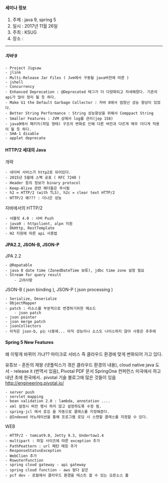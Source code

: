 #### 세미나 정보
1. 주제 : java 9, spring 5
2. 일시 : 2017년 11월 26일
3. 주최 : KSUG
4. 장소 : 

---

##### 자바 9

    - Project Jigsaw
    - jlink 
    - Multi-Release Jar Files ( Jvm에서 구동될 java버전에 따른 )
    - jshell 
    - Concurrency
    - Enhanced Deprecation : @Deprecated 태그가 더 다양화되고 자세해졌다. 기존의 api가 많이 정리 될 듯 하다. 
    - Make G1 the Default Garbage Collector : 자바 8에서 엄청난 성능 향상이 있었다.
    - Better String Performance : String 성능향상을 위해서 Comppact String
    - Smaller Features : JVM 상에서 log를 관리(jep 158)
    - java9에서 패키지(파일 형태) 구조의 변화로 인해 다른 버전과 다르게 매우 더디게 적용이 될 듯 하다.
    - SHA-1 disable
    - applet deprecate

#### HTTP/2 세대의 Java
개략    

    - 네이버 서비스가 http2로 되어있다. 
    - 2015년 5월에 스펙 공표 ( RFC 7240 )
    - Header 등의 정보가 binary protocol
    - Keep-Alive 관련 헤더들은 무시됨
    - h2 = HTTP/2 (with TLS), h2c = clear text HTTP/2
    - HTTP/2 왜??? : 더나은 성능
자바에서의 HTTP/2

    - 서블릿 4.0 : 서버 Push
    - java9 : httpclient, alpn 지원
    - OkHttp, RestTemplate
    - H2 지원에 따른 api 사용법

#### JPA2.2, JSON-B, JSON-P
JPA 2.2
    
    - @Repatable 
    - java 8 date time (ZonedDateTime 보류), jdbc time zone 설정 필요
    - Stream for query result 
        - 고려사항

JSON-B ( json binding ), JSON-P ( json processing )  

    - Serialize, Deserialze
    - ObjectMapper
    - patch : 리소스를 부분적으로 변경하기위한 메소드
        - json patch
    - json pointer
    - json merge patch
    - jsonCollectors
    - 아직은 json-b, p는 나중에... 아직 성능이나 소스도 나이스하지 않아 사용은 추후에

#### Spring 5 New Features	
왜 이렇게 바뀌어 가냐?? 마이크로 서비스 즉 클라우드 환경에 맞게 변화되어 가고 있다.

유튜브 - 혼돈의 제왕 (넷플릭스가 겪은 클라우드 환경의 내용), cloud native java
도서 - release it (번역서 있음), Pivotal PDF 문서
SpringOne 컨퍼런스 미국에서 하고 내년 초에 한국에서..
pivotal 기술 블로그에 많은 것들이 있음 <http://engineering.pivotal.io/>

    - server push
    - servlet mapping
    - bean validation 2.0 : lambda, annotation ....
    - xml 설정시 버전 명시 하지 않고 설정하도록 수정 됨.
    - spring-jcl 에서 로깅 을 자동으로 클래스를 지정해준다.
    - @Indexed 어노테이션을 통해 프로그램 로딩 시 스캔할 클래스를 지정할 수 있다.
WEB

    - HTTP/2 - tomcat9.0, Jetty 9.3, Undertow1.4
    - multipart : 파일 사이즈에 따른 exception 추가
    - PathPeattern : url 패턴 매칭 추가
    - ResponseStatusException
    - WebClien 추가
    - RowuterFunction
    - spring cloud gateway - api gateway 
    - spring cloud function - aws 람다 같은
    - pcf dev - 로컬에서 클라우드 환경을 테스트 할 수 있는 오픈소스 툴